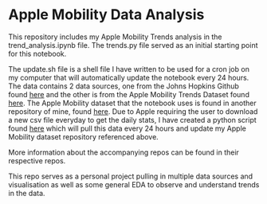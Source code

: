 # Apple Mobility Data Analysis

This repository includes my Apple Mobility Trends analysis in the trend_analysis.ipynb file. The trends.py file served as an initial starting point for this notebook.

The update.sh file is a shell file I have written to be used for a cron job on my computer that will automatically update the notebook every 24 hours. The data contains 2 data sources, one from the Johns Hopkins Github found [here](https://github.com/CSSEGISandData/COVID-19) and the other is from the Apple Mobility Trends Dataset found [here](https://www.apple.com/covid19/mobility). The Apple Mobility dataset that the notebook uses is found in another repository of mine, found [here](https://github.com/nshyam97/Apple-Mobility-Trends-Data). Due to Apple requiring the user to download a new csv file everyday to get the daily stats, I have created a python script found [here](https://github.com/nshyam97/Scraping-with-Selenium) which will pull this data every 24 hours and update my Apple Mobility dataset repository referenced above.

More information about the accompanying repos can be found in their respective repos.

This repo serves as a personal project pulling in multiple data sources and visualisation as well as some general EDA to observe and understand trends in the data.
